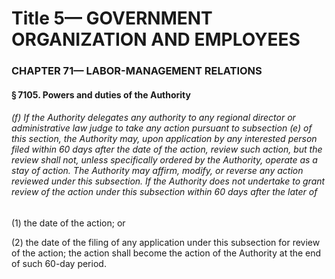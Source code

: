 
# Title 5— GOVERNMENT ORGANIZATION AND EMPLOYEES
### CHAPTER 71— LABOR-MANAGEMENT RELATIONS
#### § 7105. Powers and duties of the Authority
###### (f) If the Authority delegates any authority to any regional director or administrative law judge to take any action pursuant to subsection (e) of this section, the Authority may, upon application by any interested person filed within 60 days after the date of the action, review such action, but the review shall not, unless specifically ordered by the Authority, operate as a stay of action. The Authority may affirm, modify, or reverse any action reviewed under this subsection. If the Authority does not undertake to grant review of the action under this subsection within 60 days after the later of

(1) the date of the action; or

(2) the date of the filing of any application under this subsection for review of the action; the action shall become the action of the Authority at the end of such 60-day period.
